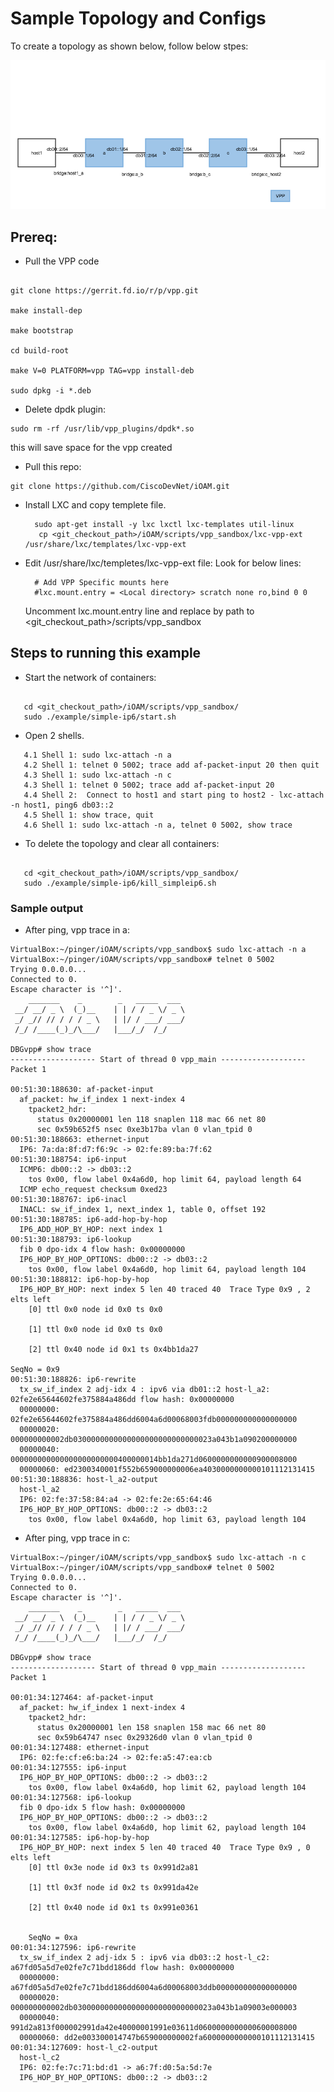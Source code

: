 # Sample Topology and Configs

To create a topology as shown below, follow below stpes:

![Topology](./Topology-simple_ip6.png?raw=true "Topology")
## Prereq:
* Pull the VPP code
```

git clone https://gerrit.fd.io/r/p/vpp.git
 
make install-dep
 
make bootstrap
 
cd build-root
 
make V=0 PLATFORM=vpp TAG=vpp install-deb
 
sudo dpkg -i *.deb
```
* Delete dpdk plugin:

```
sudo rm -rf /usr/lib/vpp_plugins/dpdk*.so
```
this will save space for the vpp created

* Pull this repo:
``` 
git clone https://github.com/CiscoDevNet/iOAM.git
```

* Install LXC and copy templete file.

		sudo apt-get install -y lxc lxctl lxc-templates util-linux
		 cp <git_checkout_path>/iOAM/scripts/vpp_sandbox/lxc-vpp-ext /usr/share/lxc/templates/lxc-vpp-ext

* Edit /usr/share/lxc/templetes/lxc-vpp-ext file:
   Look for below lines:

		# Add VPP Specific mounts here
		#lxc.mount.entry = <Local directory> scratch none ro,bind 0 0

   Uncomment lxc.mount.entry line and replace <Local directory> by path to <git_checkout_path>/scripts/vpp_sandbox

 
## Steps to running this example


* Start the network of containers:
```

   cd <git_checkout_path>/iOAM/scripts/vpp_sandbox/
   sudo ./example/simple-ip6/start.sh 
```

* Open 2 shells. 
```
   4.1 Shell 1: sudo lxc-attach -n a
   4.2 Shell 1: telnet 0 5002; trace add af-packet-input 20 then quit
   4.3 Shell 1: sudo lxc-attach -n c
   4.3 Shell 1: telnet 0 5002; trace add af-packet-input 20
   4.4 Shell 2:  Connect to host1 and start ping to host2 - lxc-attach -n host1, ping6 db03::2
   4.5 Shell 1: show trace, quit
   4.6 Shell 1: sudo lxc-attach -n a, telnet 0 5002, show trace
```
* To delete the topology and clear all containers:
```

   cd <git_checkout_path>/iOAM/scripts/vpp_sandbox/
   sudo ./example/simple-ip6/kill_simpleip6.sh 
```

### Sample output

* After ping, vpp trace in a:

```
VirtualBox:~/pinger/iOAM/scripts/vpp_sandbox$ sudo lxc-attach -n a
VirtualBox:~/pinger/iOAM/scripts/vpp_sandbox# telnet 0 5002
Trying 0.0.0.0...
Connected to 0.
Escape character is '^]'.
    _______    _        _   _____  ___ 
 __/ __/ _ \  (_)__    | | / / _ \/ _ \
 _/ _// // / / / _ \   | |/ / ___/ ___/
 /_/ /____(_)_/\___/   |___/_/  /_/    

DBGvpp# show trace
------------------- Start of thread 0 vpp_main -------------------
Packet 1

00:51:30:188630: af-packet-input
  af_packet: hw_if_index 1 next-index 4
    tpacket2_hdr:
      status 0x20000001 len 118 snaplen 118 mac 66 net 80
      sec 0x59b652f5 nsec 0xe3b17ba vlan 0 vlan_tpid 0
00:51:30:188663: ethernet-input
  IP6: 7a:da:8f:d7:f6:9c -> 02:fe:89:ba:7f:62
00:51:30:188754: ip6-input
  ICMP6: db00::2 -> db03::2
    tos 0x00, flow label 0x4a6d0, hop limit 64, payload length 64
  ICMP echo_request checksum 0xed23
00:51:30:188767: ip6-inacl
  INACL: sw_if_index 1, next_index 1, table 0, offset 192
00:51:30:188785: ip6-add-hop-by-hop
  IP6_ADD_HOP_BY_HOP: next index 1
00:51:30:188793: ip6-lookup
  fib 0 dpo-idx 4 flow hash: 0x00000000
  IP6_HOP_BY_HOP_OPTIONS: db00::2 -> db03::2
    tos 0x00, flow label 0x4a6d0, hop limit 64, payload length 104
00:51:30:188812: ip6-hop-by-hop
  IP6_HOP_BY_HOP: next index 5 len 40 traced 40  Trace Type 0x9 , 2 elts left
    [0] ttl 0x0 node id 0x0 ts 0x0 

    [1] ttl 0x0 node id 0x0 ts 0x0 

    [2] ttl 0x40 node id 0x1 ts 0x4bb1da27 

SeqNo = 0x9
00:51:30:188826: ip6-rewrite
  tx_sw_if_index 2 adj-idx 4 : ipv6 via db01::2 host-l_a2: 02fe2e65644602fe375884a486dd flow hash: 0x00000000
  00000000: 02fe2e65644602fe375884a486dd6004a6d00068003fdb000000000000000000
  00000020: 000000000002db0300000000000000000000000000023a043b1a090200000000
  00000040: 000000000000000000000000400000014bb1da271d0600000000000900008000
  00000060: ed2300340001f552b659000000006ea4030000000000101112131415
00:51:30:188836: host-l_a2-output
  host-l_a2
  IP6: 02:fe:37:58:84:a4 -> 02:fe:2e:65:64:46
  IP6_HOP_BY_HOP_OPTIONS: db00::2 -> db03::2
    tos 0x00, flow label 0x4a6d0, hop limit 63, payload length 104
 ```

* After ping, vpp trace in c:
```
VirtualBox:~/pinger/iOAM/scripts/vpp_sandbox$ sudo lxc-attach -n c
VirtualBox:~/pinger/iOAM/scripts/vpp_sandbox# telnet 0 5002
Trying 0.0.0.0...
Connected to 0.
Escape character is '^]'.
    _______    _        _   _____  ___ 
 __/ __/ _ \  (_)__    | | / / _ \/ _ \
 _/ _// // / / / _ \   | |/ / ___/ ___/
 /_/ /____(_)_/\___/   |___/_/  /_/    

DBGvpp# show trace
------------------- Start of thread 0 vpp_main -------------------
Packet 1

00:01:34:127464: af-packet-input
  af_packet: hw_if_index 1 next-index 4
    tpacket2_hdr:
      status 0x20000001 len 158 snaplen 158 mac 66 net 80
      sec 0x59b64747 nsec 0x29326d0 vlan 0 vlan_tpid 0
00:01:34:127488: ethernet-input
  IP6: 02:fe:cf:e6:ba:24 -> 02:fe:a5:47:ea:cb
00:01:34:127555: ip6-input
  IP6_HOP_BY_HOP_OPTIONS: db00::2 -> db03::2
    tos 0x00, flow label 0x4a6d0, hop limit 62, payload length 104
00:01:34:127568: ip6-lookup
  fib 0 dpo-idx 5 flow hash: 0x00000000
  IP6_HOP_BY_HOP_OPTIONS: db00::2 -> db03::2
    tos 0x00, flow label 0x4a6d0, hop limit 62, payload length 104
00:01:34:127585: ip6-hop-by-hop
  IP6_HOP_BY_HOP: next index 5 len 40 traced 40  Trace Type 0x9 , 0 elts left
    [0] ttl 0x3e node id 0x3 ts 0x991d2a81 

    [1] ttl 0x3f node id 0x2 ts 0x991da42e 

    [2] ttl 0x40 node id 0x1 ts 0x991e0361 


    SeqNo = 0xa
00:01:34:127596: ip6-rewrite
  tx_sw_if_index 2 adj-idx 5 : ipv6 via db03::2 host-l_c2: a67fd05a5d7e02fe7c71bdd186dd flow hash: 0x00000000
  00000000: a67fd05a5d7e02fe7c71bdd186dd6004a6d00068003ddb000000000000000000
  00000020: 000000000002db0300000000000000000000000000023a043b1a09003e000003
  00000040: 991d2a813f000002991da42e40000001991e03611d0600000000000600008000
  00000060: dd2e003300014747b659000000002fa6000000000000101112131415
00:01:34:127609: host-l_c2-output
  host-l_c2
  IP6: 02:fe:7c:71:bd:d1 -> a6:7f:d0:5a:5d:7e
  IP6_HOP_BY_HOP_OPTIONS: db00::2 -> db03::2
```

